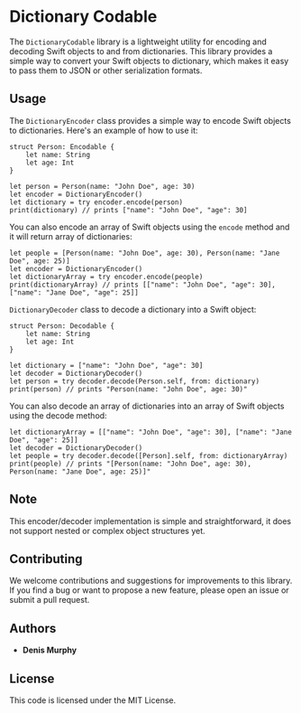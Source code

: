 
# Dictionary Codable

The `DictionaryCodable` library is a lightweight utility for encoding and decoding Swift objects to and from dictionaries. This library provides a simple way to convert your Swift objects to dictionary, which makes it easy to pass them to JSON or other serialization formats.

## Usage

The `DictionaryEncoder` class provides a simple way to encode Swift objects to dictionaries. Here's an example of how to use it:

```
struct Person: Encodable {
    let name: String
    let age: Int
}

let person = Person(name: "John Doe", age: 30)
let encoder = DictionaryEncoder()
let dictionary = try encoder.encode(person)
print(dictionary) // prints ["name": "John Doe", "age": 30]
```

You can also encode an array of Swift objects using the `encode` method and it will return array of dictionaries:

```
let people = [Person(name: "John Doe", age: 30), Person(name: "Jane Doe", age: 25)]
let encoder = DictionaryEncoder()
let dictionaryArray = try encoder.encode(people)
print(dictionaryArray) // prints [["name": "John Doe", "age": 30], ["name": "Jane Doe", "age": 25]]
```

`DictionaryDecoder` class to decode a dictionary into a Swift object:

```
struct Person: Decodable {
    let name: String
    let age: Int
}

let dictionary = ["name": "John Doe", "age": 30]
let decoder = DictionaryDecoder()
let person = try decoder.decode(Person.self, from: dictionary)
print(person) // prints "Person(name: "John Doe", age: 30)"
```

You can also decode an array of dictionaries into an array of Swift objects using the decode method:

```
let dictionaryArray = [["name": "John Doe", "age": 30], ["name": "Jane Doe", "age": 25]]
let decoder = DictionaryDecoder()
let people = try decoder.decode([Person].self, from: dictionaryArray)
print(people) // prints "[Person(name: "John Doe", age: 30), Person(name: "Jane Doe", age: 25)]"
```

## Note

This encoder/decoder implementation is simple and straightforward, it does not support nested or complex object structures yet.

## Contributing

We welcome contributions and suggestions for improvements to this library. If you find a bug or want to propose a new feature, please open an issue or submit a pull request.

## Authors

-   **Denis Murphy**

## License
This code is licensed under the MIT License.
